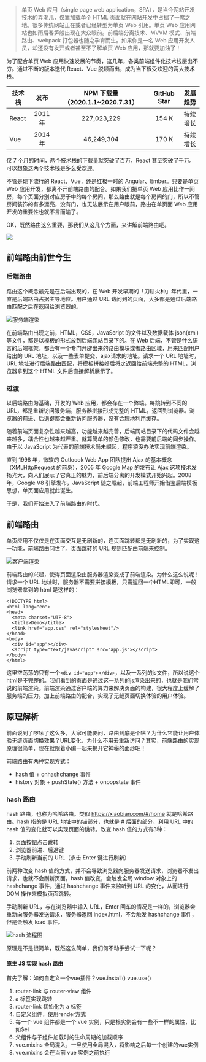 

> 单页 Web 应用（single page web application，SPA），是当今网站开发技术的弄潮儿，仅靠加载单个 HTML 页面就在网站开发中占据了一席之地。很多传统网站正在或者已经转型为单页 Web 引用。单页 Web 应用网站也如雨后春笋般出现在大众眼前。前后端分离技术、MVVM 模式、前端路由、webpack 打包器也随之孕育而生。如果你是一名 Web 应用开发人员，却还没有发开或者甚至不了解单页 Web 应用，那就要加油了！  

为了配合单页 Web 应用快速发展的节奏，这几年，各类前端组件化技术栈层出不穷。通过不断的版本迭代 React、Vue 脱颖而出，成为当下很受欢迎的两大技术栈。

技术栈 |  发布   | NPM 下载量（2020.1.1~2020.7.31）| GitHub Star| 发展趋势 
---   |  :--:  | :--:    |   :--:     | :--:
React | 2011年 | 227,023,229 | 154 K | 持续增长
Vue   | 2014年 | 46,249,304  | 170 K | 持续增长

仅 7 个月的时间，两个技术栈的下载量就突破了百万，React 甚至突破了千万。可以想象这两个技术栈是多么受欢迎。

不管是现下流行的 React、Vue，还是红极一时的 Angular、Ember。只要是单页 Web 应用开发，都离不开前端路由的配合。如果我们把单页 Web 应用比作一间房，每个页面分别对应房子中的每个房间，那么路由就是每个房间的门，所以不管房间装饰的有多漂亮，没有门，也无法展示在用户眼前，路由在单页面 Web 应用开发的重要性也就不言而喻了。

OK，既然路由这么重要，那我们从这几个方面，来讲解前端路由吧。

![](https://img12.360buyimg.com/imagetools/jfs/t1/149777/13/5226/148749/5f31054dEcecc1fea/289a687a8a070dcc.png)

## 前端路由前世今生

### 后端路由

路由这个概念最先是在后端出现的，在 Web 开发早期的「刀耕火种」年代里，一直是后端路由占据主导地位。用户通过 URL 访问到的页面，大多都是通过后端路由匹配之后在返回给浏览器的。

![服务端渲染](https://img12.360buyimg.com/imagetools/jfs/t1/145816/20/5225/177101/5f325408Eb6b62cc1/09641c19f311ff92.png)

在前端路由出现之前，HTML，CSS，JavaScript 的文件以及数据载体 json(xml) 等文件，都是以模板的形式放到后端网站目录下的。在 Web 后端，不管是什么语言的后端框架，都会有一个专门开辟出来的路由模块或者路由区域，用来匹配用户给出的 URL 地址，以及一些表单提交、ajax请求的地址。请求一个 URL 地址时，URL 地址进行后端路由匹配，将模板拼接好后将之返回给前端完整的 HTML，浏览器拿到这个 HTML 文件后直接解析展示了。


### 过渡

以后端路由为基础，开发的 Web 应用，都会存在一个弊端。每跳转到不同的 URL，都是重新访问服务端，服务器拼接形成完整的 HTML，返回到浏览器。浏览器的前进、后退键都会重新访问服务器，没有合理地利用缓存。 

随着前端页面复杂性越来越高，功能越来越完善，后端网站目录下的代码文件会越来越多，耦合性也越来越严重。就算简单的颜色修改，也需要前后端的同步操作。由于以 JavaScript 为代表的前端技术尚未崛起，程序猿没办法实现前端渲染。

直到 1998 年，微软的 Outloook Web App 团队提出 Ajax 的基本概念（XMLHttpRequest 的前身），2005 年 Google Map 的发布让 Ajax 这项技术发扬光大，向人们展示了它真正的魅力，前后端分离的开发模式开始兴起。2008 年，Google V8 引擎发布，JavaScript 随之崛起，前端工程师开始借鉴后端模板思想，单页面应用就此诞生。

于是，我们开始进入了前端路由的时代。

## 前端路由

单页应用不仅仅是在页面交互是无刷新的，连页面跳转都是无刷新的，为了实现这一功能，前端路由问世了。页面跳转的 URL 规则匹配由前端来控制。

![客户端渲染](https://img11.360buyimg.com/imagetools/jfs/t1/122174/23/9461/155946/5f325431Ed7c3ac00/131fbced1f4ffe8c.png)

前端路由的兴起，使得页面渲染由服务器渲染变成了前端渲染。为什么这么说呢！请求一个 URL 地址时，服务器不需要拼接模板，只需返回一个HTML即可，一般浏览器拿到的 html 是这样的：

```
<!DOCTYPE html>
<html lang="en">
<head>
  <meta charset="UTF-8">
  <title>Demo</title>
  <link href="app.css" rel="stylesheet"/>
</head>
<body>
  <div id="app"></div>
  <script type="text/javascript" src="app.js"></script>
</body>
</html>

```
这里空荡荡的只有一个```<div id="app"></div>```，以及一系列的js文件，所以说这个html是不完整的。我们看到的页面是通过这一系列的js渲染出来的，也就是我们常说的前端渲染。前端渲染通过客户端的算力来解决页面的构建，很大程度上缓解了服务端的压力。加上前端路由的配合，实现了无缝页面切换体验的用户体验。

## 原理解析

前面说到了啰嗦了这么多，大家可能要问，路由到底是个啥？为什么它能让用户体验无缝页面切换效果？URL变化，为什么不用去重新访问？其实，前端路由的实现原理很简单，现在就跟着小编一起来揭开它神秘的面纱吧！

前端路由有两种实现方式：

* hash 值 + onhashchange 事件
* history 对象 + pushState() 方法 + onpopstate 事件

### hash 路由

hash 路由，也称为哈希路由。类似 https://xiaobian.com/#/home 就是哈希路由。hash 指的是 URL 地址中的锚部分，也就是 # 后面的部分，利用 URL 中的 hash 值的变化就可以实现页面的跳转。改变 hash 值的方式有3种：

1. 页面按钮点击跳转
2. 浏览器前进、后退键
3. 手动刷新当前的 URL（点击 Enter 键进行刷新）

前两种改变 hash 值的方式，并不会导致浏览器向服务器发送请求，浏览器不发出请求，也就不会刷新页面。hash 值改变，会触发全局 window 对象上的 hashchange 事件，通过 hashchange 事件来监听到 URL 的变化，从而进行 DOM 操作来模拟页面跳转。  

手动刷新 URL，与在浏览器中输入 URL，Enter 回车的情况是一样的，浏览器会重新向服务器发送请求，服务器返回 index.html，不会触发 hashchange 事件，但是会触发 load 事件。

![hash 流程图](https://img13.360buyimg.com/imagetools/jfs/t1/119923/18/9500/67035/5f335933Ee392a6e3/cf3e580523d52c0a.png)  

原理是不是很简单，既然这么简单，我们何不动手尝试一下呢？

#### 原生 JS 实现 hash 路由

首先了解：如何自定义一个vue插件？vue.install()   vue.use()
1. router-link 与 router-view 组件
2. a 标签实现跳转
3. router-link 初始化为 a 标签
4. 自定义组件，使用render方式
5. 每一个 vue 组件都是一个 vue 实例，只是根实例会有一些不一样的属性，比如$el
6. 父组件与子组件加载时的生命周期的加载顺序
7. vue.mixins 全局混入，一旦使用全局混入，将影响之后每一个创建的vue实例
8. vue.mixins 会在当前 vue 实例之前执行